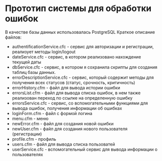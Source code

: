 # Прототип системы для обработки ошибок

В качестве базы данных использовалась PostgreSQL
Краткое описание файлов:
* authentificationService.cfc - сервис для авторизации и регистрации, реализует методы login/logout
* dateService.cfc - сервис, в котором реализовано нахождение текущей даты
* dbService.cfc - сервис, в котором я сохранила скрипты для создания таблиц базы данных.
* errorDescriptionService.cfc - сервис, который содержит методы для получения всех статусов (статус, срочность, критичность)
* errorHistory.cfm - файл для вывода истории ошибки
* errorsList.cfm - файл для вывода списка ошибок, в нем также реализован переход по ссылке на определенную ошибку
* errorsService.cfc - сервис, со вспомогательными функциями для вывода ошибок, получения информации об ошибках
* loginForm.cfm - файл с формой логина
* menu.cfm - меню
* newError.cfm - файл для создания новой ошибки
* newUser.cfm - файл для создания нового пользователя (регистрации)
* profile.cfm - профиль
* users.cfm - файл для вывода списка пользоватей
* userService.cfc - вспомогательный сервис для вывода информации о пользователях
